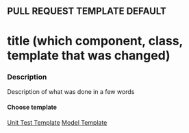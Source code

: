 ## PULL REQUEST TEMPLATE DEFAULT

# title (which component, class, template that was changed)

### Description

Description of what was done in a few words

#### Choose template

[Unit Test Template](?template=unit_test_template.md)
[Model Template](?template=model_template.md)